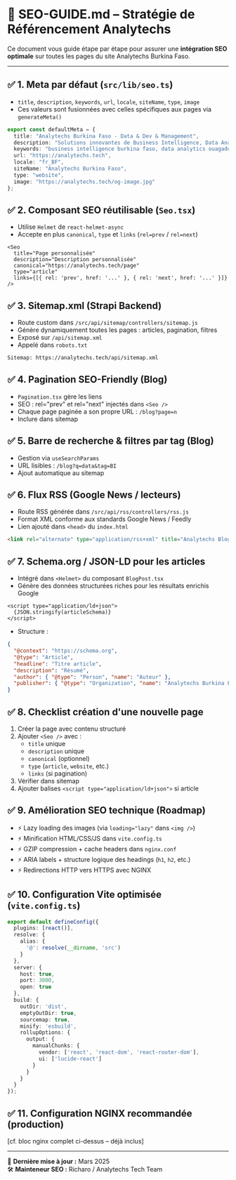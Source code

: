 
# 📘 SEO-GUIDE.md – Stratégie de Référencement Analytechs

Ce document vous guide étape par étape pour assurer une **intégration SEO optimale** sur toutes les pages du site Analytechs Burkina Faso.

---

## ✅ 1. Meta par défaut (`src/lib/seo.ts`)

- `title`, `description`, `keywords`, `url`, `locale`, `siteName`, `type`, `image`
- Ces valeurs sont fusionnées avec celles spécifiques aux pages via `generateMeta()`

```ts
export const defaultMeta = {
  title: "Analytechs Burkina Faso - Data & Dev & Management",
  description: "Solutions innovantes de Business Intelligence, Data Analytics et Conseil en Management à Ouagadougou.",
  keywords: "business intelligence burkina faso, data analytics ouagadougou, conseil management afrique ouest, analytechs burkina, data science burkina faso",
  url: "https://analytechs.tech",
  locale: "fr_BF",
  siteName: "Analytechs Burkina Faso",
  type: "website",
  image: "https://analytechs.tech/og-image.jpg"
};
```

## ✅ 2. Composant SEO réutilisable (`Seo.tsx`)

- Utilise `Helmet` de `react-helmet-async`
- Accepte en plus `canonical`, `type` et `links` (`rel=prev` / `rel=next`)

```tsx
<Seo
  title="Page personnalisée"
  description="Description personnalisée"
  canonical="https://analytechs.tech/page"
  type="article"
  links={[{ rel: 'prev', href: '...' }, { rel: 'next', href: '...' }]}
/>
```

## ✅ 3. Sitemap.xml (Strapi Backend)

- Route custom dans `/src/api/sitemap/controllers/sitemap.js`
- Génère dynamiquement toutes les pages : articles, pagination, filtres
- Exposé sur `/api/sitemap.xml`
- Appelé dans `robots.txt`

```txt
Sitemap: https://analytechs.tech/api/sitemap.xml
```

## ✅ 4. Pagination SEO-Friendly (Blog)

- `Pagination.tsx` gère les liens
- SEO : rel="prev" et rel="next" injectés dans `<Seo />`
- Chaque page paginée a son propre URL : `/blog?page=n`
- Inclure dans sitemap

## ✅ 5. Barre de recherche & filtres par tag (Blog)

- Gestion via `useSearchParams`
- URL lisibles : `/blog?q=data&tag=BI`
- Ajout automatique au sitemap

## ✅ 6. Flux RSS (Google News / lecteurs)

- Route RSS générée dans `/src/api/rss/controllers/rss.js`
- Format XML conforme aux standards Google News / Feedly
- Lien ajouté dans `<head>` du `index.html`

```html
<link rel="alternate" type="application/rss+xml" title="Analytechs Blog RSS Feed" href="https://analytechs.tech/api/rss.xml" />
```

## ✅ 7. Schema.org / JSON-LD pour les articles

- Intégré dans `<Helmet>` du composant `BlogPost.tsx`
- Génère des données structurées riches pour les résultats enrichis Google

```tsx
<script type="application/ld+json">
  {JSON.stringify(articleSchema)}
</script>
```

- Structure :
```json
{
  "@context": "https://schema.org",
  "@type": "Article",
  "headline": "Titre article",
  "description": "Résumé",
  "author": { "@type": "Person", "name": "Auteur" },
  "publisher": { "@type": "Organization", "name": "Analytechs Burkina Faso" }
}
```

## ✅ 8. Checklist création d'une nouvelle page

1. Créer la page avec contenu structuré
2. Ajouter `<Seo />` avec :
   - `title` unique
   - `description` unique
   - `canonical` (optionnel)
   - `type` (`article`, `website`, etc.)
   - `links` (si pagination)
3. Vérifier dans sitemap
4. Ajouter balises `<script type="application/ld+json">` si article

## ✅ 9. Amélioration SEO technique (Roadmap)

- ⚡ Lazy loading des images (via `loading="lazy"` dans `<img />`)
- ⚡ Minification HTML/CSS/JS dans `vite.config.ts`
- ⚡ GZIP compression + cache headers dans `nginx.conf`
- ⚡ ARIA labels + structure logique des headings (`h1`, `h2`, etc.)
- ⚡ Redirections HTTP vers HTTPS avec NGINX

## ✅ 10. Configuration Vite optimisée (`vite.config.ts`)

```ts
export default defineConfig({
  plugins: [react()],
  resolve: {
    alias: {
      '@': resolve(__dirname, 'src')
    }
  },
  server: {
    host: true,
    port: 3000,
    open: true
  },
  build: {
    outDir: 'dist',
    emptyOutDir: true,
    sourcemap: true,
    minify: 'esbuild',
    rollupOptions: {
      output: {
        manualChunks: {
          vendor: ['react', 'react-dom', 'react-router-dom'],
          ui: ['lucide-react']
        }
      }
    }
  }
});
```

## ✅ 11. Configuration NGINX recommandée (production)

[cf. bloc nginx complet ci-dessus – déjà inclus]

---

📌 **Dernière mise à jour :** Mars 2025  
🛠 **Mainteneur SEO :** Richaro / Analytechs Tech Team
